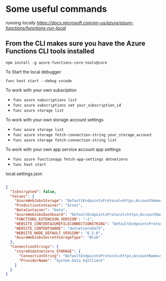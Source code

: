 # Some useful commands

_running locally https://docs.microsoft.com/en-us/azure/azure-functions/functions-run-local_

## From the CLI makes sure you have the Azure Functions CLI tools installed

`npm install -g azure-functions-core-tools@core`

To Start the local debugger

`func host start --debug vscode`

To work with your own subsciption

- `func azure subscriptions list`
- `func azure subscriptions set your_subscription_id`
- `func azure storage list`

To work with your own storage account settings

- `func azure storage list`
- `func azure storage fetch-connection-string your_storage_account`
- `func azure storage fetch-connection-string list`

To work with your own app service account app settings

- `func azure functionapp fetch-app-settings dotnetzero`
- `func host start`


local.settings.json

```json

{
  "IsEncrypted": false,
  "Values": {
    "AzureWebJobsStorage": "DefaultEndpointsProtocol=https;AccountName=your_storage_account_name;AccountKey=your_account_key",
    "ProductionContainer": "$root",
    "BetaContainer": "beta",
    "AzureWebJobsDashboard": "DefaultEndpointsProtocol=https;AccountName=your_storage_account_name;AccountKey=your_account_key",
    "FUNCTIONS_EXTENSION_VERSION": "~1",
    "WEBSITE_CONTENTAZUREFILECONNECTIONSTRING": "DefaultEndpointsProtocol=https;AccountName=your_storage_account_name;AccountKey=your_account_key",
    "WEBSITE_CONTENTSHARE": "dotnetzero9a75",
    "WEBSITE_NODE_DEFAULT_VERSION": "6.5.0",
    "AzureWebJobsSecretStorageType": "Blob"
  },
  "ConnectionStrings": {
    "store01dotnetzero_STORAGE": {
      "ConnectionString": "DefaultEndpointsProtocol=https;AccountName=your_storage_account_name;AccountKey=your_account_key",
      "ProviderName": "System.Data.SqlClient"
    }
  }
}

```
